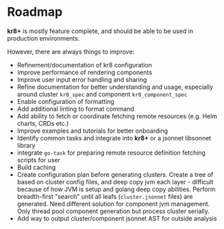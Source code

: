 # Roadmap

**kr8+** is mostly feature complete, and should be able to be used in production environments.

However, there are always things to improve:

* Refinement/documentation of kr8 configuration
* Improve performance of rendering components
* Improve user input error handling and sharing
* Refine documentation for better understanding and usage, especially around cluster `kr8_spec` and component `kr8_component_spec`
* Enable configuration of formatting
* Add additional linting to format command
* Add ability to fetch or coordinate fetching remote resources (e.g. Helm charts, CRDs etc.)
* Improve examples and tutorials for better onboarding
* Identify common tasks and integrate into **kr8+** or a jsonnet libsonnet library
* integrate `go-task` for preparing remote resource definition fetching scripts for user
* Build caching
* Create configuration plan before generating clusters. Create a tree of based on cluster config files, and deep copy jvm each layer - difficult because of how JVM is setup and golang deep copy abilities.  Perform breadth-first "search" until all leafs (`cluster.jsonnet` files) are generated.  Need different solution for component jvm management.  Only thread pool component generation but process cluster serially.
* Add way to output cluster/component jsonnet AST for outside analysis
